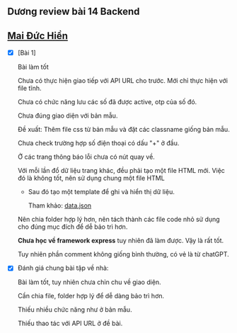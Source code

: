 ## Dương review bài 14 Backend

## [Mai Đức Hiền](https://github.com/maiduchien23/F8-BE/tree/main/F8_BE/f8_javascript/homeword/day14)

- [x] [Bài 1]

  Bài làm tốt

  Chưa có thực hiện giao tiếp với API URL cho trước. Mới chỉ thực hiện với file tĩnh.

  Chưa có chức năng lưu các số đã được active, otp của số đó.

  Chưa đúng giao diện với bản mẫu.

  Đề xuất: Thêm file css từ bản mẫu và đặt các classname giống bản mẫu.

  Chưa check trường hợp số điện thoại có dấu "+" ở đầu.

  Ở các trang thông báo lỗi chưa có nút quay về.

  Với mỗi lần đổ dữ liệu trang khác, đều phải tạo một file HTML mới. Việc đó là không tốt, nên sử dụng chung một file HTML

  - Sau đó tạo một template để ghi và hiển thị dữ liệu.

    Tham khảo: [data.json](https://github.com/duongnguyenf8/code_backend-exercise02/blob/main/data/data.json)

  Nên chia folder hợp lý hơn, nên tách thành các file code nhỏ sử dụng cho đúng mục đích để dễ bảo trì hơn.

  **Chưa học về framework express** tuy nhiên đã làm được. Vậy là rất tốt.

  Tuy nhiên phần comment không giống bình thường, có vẻ là từ chatGPT.

- [x] Đánh giá chung bài tập về nhà:

  Bài làm tốt, tuy nhiên chưa chỉn chu về giao diện.

  Cần chia file, folder hợp lý để dễ dàng bảo trì hơn.

  Thiếu nhiều chức năng như ở bản mẫu.

  Thiếu thao tác với API URL ở đề bài.
